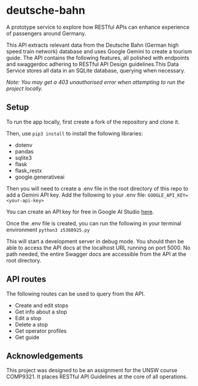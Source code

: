 # deutsche-bahn
A prototype service to explore how RESTful APls can enhance experience of passengers around Germany.

This API extracts relevant data from the Deutsche Bahn (German high speed train network) database and uses Google Gemini to create a tourism guide. The API contains the following features, all polished with endpoints and swaggerdoc adhering to RESTful API Design guidelines.This Data Service stores all data in an SQLite database, querying when necessary.

*Note: You may get a 403 unauthorised error when attempting to run the project locally.*

## Setup

To run the app locally, first create a fork of the repository and clone it.

Then, use `pip3 install` to install the following libraries:
- dotenv
- pandas
- sqlite3
- flask
- flask_restx
- google.generativeai

Then you will need to create a .env file in the root directory of this repo to add a Gemini API key. Add the following to your .env file:
`GOOGLE_API_KEY=<your-api-key>`

You can create an API key for free in Google AI Studio [here](https://aistudio.google.com/).

Once the .env file is created, you can run the following in your terminal environment
`python3 z5360925.py`

This will start a development server in debug mode. You should then be able to access the API docs at the localhost URL running on port 5000. No path needed, the entire Swagger docs are accessible from the API at the root directory.

## API routes

The following routes can be used to query from the API.
- Create and edit stops
- Get info about a stop
- Edit a stop
- Delete a stop
- Get operator profiles
- Get guide

## Acknowledgements

This project was designed to be an assignment for the UNSW course COMP9321. It places RESTful API Guidelines at the core of all operations. 
